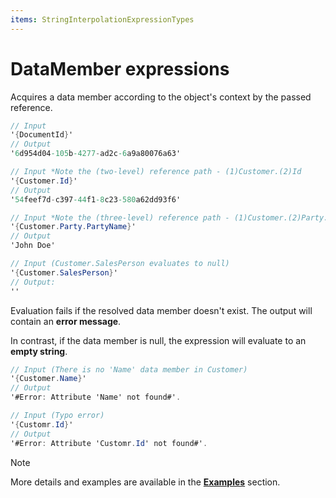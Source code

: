 ```yaml
---
items: StringInterpolationExpressionTypes
---
```


# DataMember expressions

Acquires a data member according to the object's context by the passed reference. 
```cs
// Input
'{DocumentId}'
// Output
'6d954d04-105b-4277-ad2c-6a9a80076a63'

// Input *Note the (two-level) reference path - (1)Customer.(2)Id
'{Customer.Id}'
// Output
'54feef7d-c397-44f1-8c23-580a62dd93f6'

// Input *Note the (three-level) reference path - (1)Customer.(2)Party.(3)PartyName
'{Customer.Party.PartyName}'
// Output
'John Doe'

// Input (Customer.SalesPerson evaluates to null)
'{Customer.SalesPerson}'
// Output:
''
```

Evaluation fails if the resolved data member doesn't exist. The output will contain an **error message**. 

In contrast, if the data member is null, the expression will evaluate to an **empty string**.

```cs
// Input (There is no 'Name' data member in Customer)
'{Customer.Name}'
// Output
'#Error: Attribute 'Name' not found#'.

// Input (Typo error)
'{Customr.Id}'
// Output
'#Error: Attribute 'Customr.Id' not found#'.
```

> [!NOTE]
> 
> More details and examples are available in the **[Examples](https://docs.erp.net/tech/advanced/string-interpolation/examples/index.html)** section.
